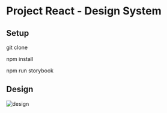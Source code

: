 # Project React - Design System

## Setup

git clone

npm install

npm run storybook

## Design

![design](https://i.goopics.net/0D14y.png)
